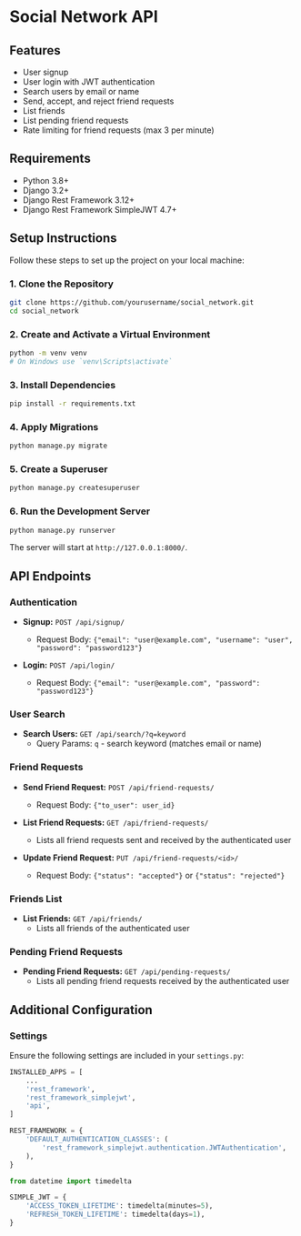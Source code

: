 
# Social Network API
## Features

- User signup
- User login with JWT authentication
- Search users by email or name
- Send, accept, and reject friend requests
- List friends
- List pending friend requests
- Rate limiting for friend requests (max 3 per minute)

## Requirements

- Python 3.8+
- Django 3.2+
- Django Rest Framework 3.12+
- Django Rest Framework SimpleJWT 4.7+

## Setup Instructions

Follow these steps to set up the project on your local machine:

### 1. Clone the Repository

```bash
git clone https://github.com/yourusername/social_network.git
cd social_network
```

### 2. Create and Activate a Virtual Environment

```bash
python -m venv venv
# On Windows use `venv\Scripts\activate`
```

### 3. Install Dependencies

```bash
pip install -r requirements.txt
```

### 4. Apply Migrations

```bash
python manage.py migrate
```

### 5. Create a Superuser

```bash
python manage.py createsuperuser
```

### 6. Run the Development Server

```bash
python manage.py runserver
```

The server will start at `http://127.0.0.1:8000/`.

## API Endpoints

### Authentication

- **Signup:** `POST /api/signup/`
  - Request Body: `{"email": "user@example.com", "username": "user", "password": "password123"}`
  
- **Login:** `POST /api/login/`
  - Request Body: `{"email": "user@example.com", "password": "password123"}`

### User Search

- **Search Users:** `GET /api/search/?q=keyword`
  - Query Params: `q` - search keyword (matches email or name)

### Friend Requests

- **Send Friend Request:** `POST /api/friend-requests/`
  - Request Body: `{"to_user": user_id}`
  
- **List Friend Requests:** `GET /api/friend-requests/`
  - Lists all friend requests sent and received by the authenticated user

- **Update Friend Request:** `PUT /api/friend-requests/<id>/`
  - Request Body: `{"status": "accepted"}` or `{"status": "rejected"}`

### Friends List

- **List Friends:** `GET /api/friends/`
  - Lists all friends of the authenticated user

### Pending Friend Requests

- **Pending Friend Requests:** `GET /api/pending-requests/`
  - Lists all pending friend requests received by the authenticated user

## Additional Configuration

### Settings

Ensure the following settings are included in your `settings.py`:

```python
INSTALLED_APPS = [
    ...
    'rest_framework',
    'rest_framework_simplejwt',
    'api',
]

REST_FRAMEWORK = {
    'DEFAULT_AUTHENTICATION_CLASSES': (
        'rest_framework_simplejwt.authentication.JWTAuthentication',
    ),
}

from datetime import timedelta

SIMPLE_JWT = {
    'ACCESS_TOKEN_LIFETIME': timedelta(minutes=5),
    'REFRESH_TOKEN_LIFETIME': timedelta(days=1),
}
```
